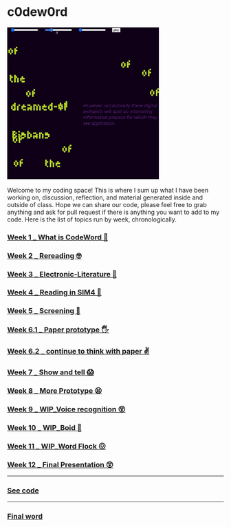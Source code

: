 # c0dew0rd

<img src="Animation_final.gif" width="70%">

Welcome to my coding space! 
This is where I sum up what I have been working on, discussion, reflection, and material generated inside and outside of class. Hope we can share our code, please feel free to grab anything and ask for pull request if there is anything you want to add to my code. Here is the list of topics run by week, chronologically.

### [Week 1 _ What is CodeWord :exploding_head:](https://github.com/napasornc/c0dew0rd/tree/master/week%2001)

### [Week 2 _ Rereading :nerd_face:](https://github.com/napasornc/c0dew0rd/tree/master/week%2002)

### [Week 3 _ Electronic-Literature :raised_eyebrow:](https://github.com/napasornc/c0dew0rd/tree/master/week%2003)

### [Week 4 _ Reading in SIM4  :triumph:](https://github.com/napasornc/c0dew0rd/blob/master/week%2004/readme.md)

### [Week 5 _ Screening :star_struck:](https://github.com/napasornc/c0dew0rd/tree/master/week%2005)

### [Week 6.1 _ Paper prototype :raised_hand_with_fingers_splayed:](https://github.com/napasornc/c0dew0rd/blob/master/week%2006.1/readme.md)

### [Week 6.2 _ continue to think with paper :v:](https://github.com/napasornc/c0dew0rd/tree/master/week%2006.2)

### [Week 7 _ Show and tell :scream:](https://github.com/napasornc/c0dew0rd/blob/master/week%2007/readme.md)

### [Week 8 _ More Prototype :tired_face:](https://github.com/napasornc/c0dew0rd/blob/master/week%2008/readme.md)

### [Week 9 _ WIP_Voice recognition :dizzy_face:](https://github.com/napasornc/c0dew0rd/blob/master/week%2009/readme.md)

### [Week 10 _ WIP_Boid :thinking:](https://github.com/napasornc/c0dew0rd/tree/master/week%2010)

### [Week 11 _ WIP_Word Flock :confounded:](https://github.com/napasornc/c0dew0rd/blob/master/week%2011/readme.md)

### [Week 12 _ Final Presentation :astonished:](https://github.com/napasornc/c0dew0rd/blob/master/week%2012/readme.md)

-----------------------------------------------------
### [See code](https://github.com/napasornc/c0dew0rd/blob/master/processing/readme.md)
-----------------------------------------------------
### [Final word](https://github.com/napasornc/c0dew0rd/blob/master/readme.md)






